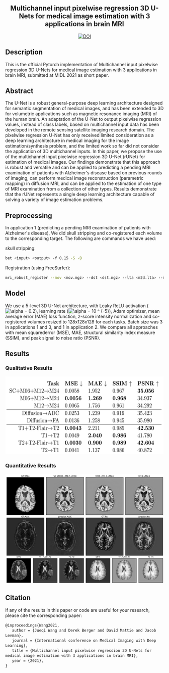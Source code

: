 <div align="center">  

## Multichannel input pixelwise regression 3D U-Nets for medical image estimation with 3 applications in brain MRI

[![DOI](https://zenodo.org/badge/DOI/10.5281/zenodo.4679670.svg)](https://doi.org/10.5281/zenodo.4679670)

</div>

## Description
This is the official Pytorch implementation of Multichannel input pixelwise regression 3D U-Nets for medical image estimation with 3 applications in brain MRI, submitted at MIDL 2021 as short paper.

## Abstract
The U-Net is a robust general-purpose deep learning architecture
  designed for semantic segmentation of medical images, and has
  been extended to 3D for volumetric applications such as
  magnetic resonance imaging (MRI) of the human brain. An
  adaptation of the U-Net to output pixelwise regression
  values, instead of class labels, based on multichannel input data
  has been developed in the remote sensing satellite imaging
  research domain. The pixelwise regression U-Net has only received
  limited consideration as a deep learning architecture in medical
  imaging for the image estimation/synthesis problem, and the
  limited work so far did not consider the application of 3D
  multichannel inputs. In this paper, we propose the use of the
  multichannel input pixelwise regression 3D U-Net (rUNet) for
  estimation of medical images. Our findings demonstrate that this
  approach is robust and versatile and can be applied to predicting
  a pending MRI examination of patients with Alzheimer's disease
  based on previous rounds of imaging, can perform medical image
  reconstruction (parametric mapping) in diffusion MRI, and can be
  applied to the estimation of one type of MRI examination from a
  collection of other types. Results demonstrate that the rUNet
  represents a single deep learning architecture capable of solving
  a variety of image estimation problems.

## Preprocessing
In application 1 (predicting a pending MRI examination of patients with Alzheimer's disease), We did skull stripping and co-registered each volume to the corresponding target. The following are commands we have used:

skull stripping:
```bash
bet <input> <output> -f 0.15 -S -B
```

Registration (using FreeSurfer):
```bash
mri_robust_register --mov <mov.mgz> --dst <dst.mgz> --lta <m2d.lta> --mapmov <aligned.mgz> --iscale --satit --affine 
```

## Model
We use a 5-level 3D U-Net architecture, with Leaky ReLU activation (<img src="https://latex.codecogs.com/svg.image?\alpha&space;=&space;0.2" title="\alpha = 0.2" />), learning rate (<img src="https://latex.codecogs.com/svg.image?\alpha&space;=&space;10&space;^&space;{-5}"  title="\alpha = 10 ^ {-5}" />), Adam optimizer, mean average error  (MAE) loss function, z-score intensity normalization and  co-registered volumes resized to 128x128x128 for each tasks. Batch size was 3 in applications 1 and 3, and 1 in application 2. We compare all approaches with mean squarederror (MSE), MAE, structural similarity index measure (SSIM), and peak signal to noise ratio (PSNR).

## Results
### Qualitative Results
![](figures/qualitative_results.png)
### Quantitative Results
![](figures/quantitative_results.png)

## Citation
If any of the results in this paper or code are useful for your research, please cite the corresponding paper:
```
@inproceedings{Wang2021,
   author = {Jueqi Wang and Derek Berger and David Mattie and Jacob Levman},
   journal = {International conference on Medical Imaging with Deep Learning},
   title = {Multichannel input pixelwise regression 3D U-Nets for medical image estimation with 3 applications in brain MRI},
   year = {2021},
}
```
